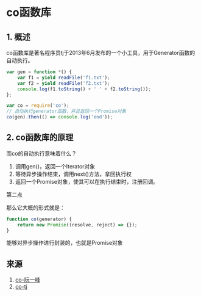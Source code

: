 # co函数库

## 1. 概述

co函数库是著名程序员tj于2013年6月发布的一个小工具，用于Generator函数的自动执行。

```javascript
var gen = function *() {
    var f1 = yield readFile('f1.txt');
    var f2 = yield readFile('f2.txt');
    console.log(f1.toString() + ' ' + f2.toString());
};

var co = require('co');
// 自动执行generator函数，并且返回一个Promise对象
co(gen).then(() => console.log('end'));
```

## 2. co函数库的原理

而co的自动执行意味着什么？

1. 调用gen()，返回一个Iterator对象
2. 等待异步操作结束，调用next()方法，拿回执行权
3. 返回一个Promise对象，使其可以在执行结束时，注册回调。

第二点


那么它大概的形式就是：

```javascript
function co(generator) {
    return new Promise((resolve, reject) => {});
}
```

能够对异步操作进行封装的，也就是Promise对象




## 来源

1. [co-阮一峰](http://www.ruanyifeng.com/blog/2015/05/co.html)
2. [co-tj](https://github.com/tj/co)

